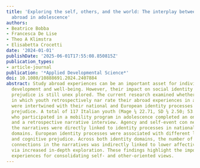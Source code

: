 ```yaml
---
title: 'Exploring the self, others, and the world: The interplay between experiences
  abroad in adolescence'
authors:
- Beatrice Bobba
- Francesca De Lise
- Theo A Klimstra
- Elisabetta Crocetti
date: '2024-01-01'
publishDate: '2025-06-01T17:55:08.850815Z'
publication_types:
- article-journal
publication: '*Applied Developmental Science*'
doi: 10.1080/10888691.2024.2407884
abstract: Study abroad experiences can be an important asset for individuals’ personal
  development and well-being. However, their impact on social identity domains and
  prejudice is still unex­ plored. The current research examined whether the ways
  in which youth retrospectively nar­ rate their abroad experiences in adolescence
  were intertwined with their national and European identity processes and ethnic
  prejudice. A total of 117 Italian youth (Mage ¼ 22.71, SD ¼ 2.50; 53.8% females)
  who participated in a mobility program in adolescence completed an online questionnaire
  and a retrospective narrative interview. Agency and self-event con­ nections in
  the narratives were directly linked to identity processes in national and European
  domains. European identity processes were associated with different levels of affective
  and cognitive prejudice. Across both identity domains, the number of self-event
  connections in the narratives was indirectly linked to lower affective prejudice
  via increased in-depth exploration. These findings highlight the importance of abroad
  experiences for consolidating self- and other-oriented views.
---
```

